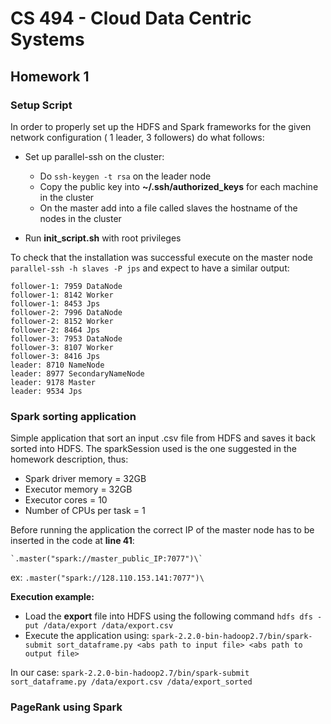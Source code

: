 # CS 494 - Cloud Data Centric Systems

## Homework 1

### Setup Script

In order to properly set up the HDFS and Spark frameworks for the given network configuration ( 1 leader, 3 followers) do what follows:

- Set up parallel-ssh on the cluster:
	- Do `ssh-keygen -t rsa` on the leader node
	- Copy the public key into __~/.ssh/authorized_keys__ for each machine in the cluster
	- On the master add into a file called slaves the hostname of the nodes in the cluster 

- Run __init_script.sh__ with root privileges 

To check that the installation was successful execute on the master node `parallel-ssh -h slaves -P jps` and expect to have a similar output:

```
follower-1: 7959 DataNode
follower-1: 8142 Worker
follower-1: 8453 Jps
follower-2: 7996 DataNode
follower-2: 8152 Worker
follower-2: 8464 Jps
follower-3: 7953 DataNode
follower-3: 8107 Worker
follower-3: 8416 Jps
leader: 8710 NameNode
leader: 8977 SecondaryNameNode
leader: 9178 Master
leader: 9534 Jps
```

### Spark sorting application

Simple application that sort an input .csv file from HDFS and saves it back sorted into HDFS. The sparkSession used is the one suggested in the homework description, thus:

- Spark driver memory = 32GB
- Executor memory = 32GB
- Executor cores = 10
- Number of CPUs per task = 1 

Before running the application the correct IP of the master node has to be inserted in the code at __line 41__:

	`.master("spark://master_public_IP:7077")\`
ex: 
	`.master("spark://128.110.153.141:7077")\`

__Execution example:__

- Load the __export__ file into HDFS using the following command `hdfs dfs -put /data/export /data/export.csv`
- Execute the application using: 
`spark-2.2.0-bin-hadoop2.7/bin/spark-submit sort_dataframe.py <abs path to input file> <abs path to output file>`

In our case: 
`spark-2.2.0-bin-hadoop2.7/bin/spark-submit sort_dataframe.py /data/export.csv /data/export_sorted`


### PageRank using Spark 

